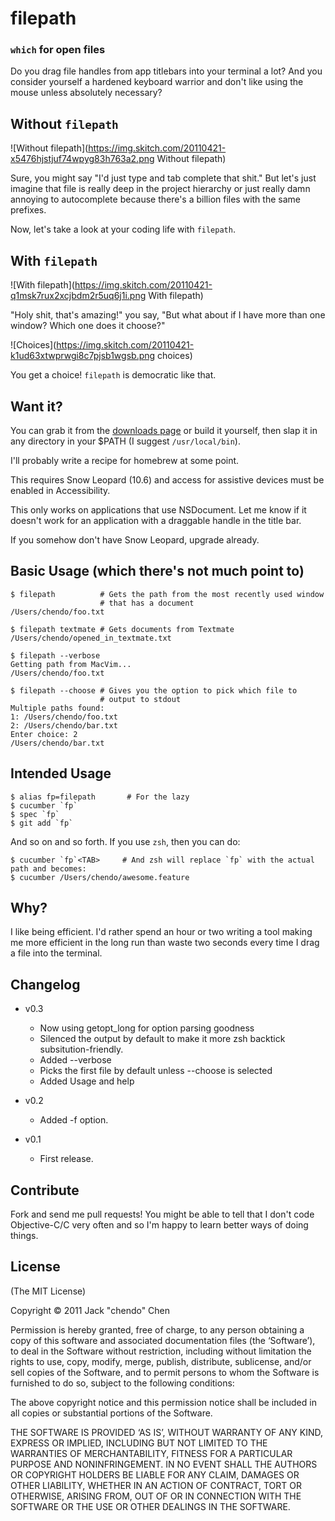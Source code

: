 # filepath
### `which` for open files

Do you drag file handles from app titlebars into your terminal a lot?
And you consider yourself a hardened keyboard warrior and don't like
using the mouse unless absolutely necessary?

## Without `filepath`

![Without filepath](https://img.skitch.com/20110421-x5476hjstjuf74wpyg83h763a2.png Without filepath)

Sure, you might say "I'd just type and tab complete that shit." But let's
just imagine that file is really deep in the project hierarchy
or just really damn annoying to autocomplete because there's a billion
files with the same prefixes.

Now, let's take a look at your coding life with `filepath`.

## With `filepath`

![With filepath](https://img.skitch.com/20110421-q1msk7rux2xcjbdm2r5uq6j1i.png With filepath)

"Holy shit, that's amazing!" you say, "But what about if I have more
than one window? Which one does it choose?"

![Choices](https://img.skitch.com/20110421-k1ud63xtwprwgi8c7pjsb1wgsb.png choices)

You get a choice! `filepath` is democratic like that.

## Want it?

You can grab it from the [downloads page](https://github.com/chendo/filepath/downloads)
or build it yourself, then slap it in any directory in your $PATH (I
suggest `/usr/local/bin`).

I'll probably write a recipe for homebrew at some point.

This requires Snow Leopard (10.6) and access for assistive devices must
be enabled in Accessibility.

This only works on applications that use NSDocument. Let me know if it
doesn't work for an application with a draggable handle in the title bar.

If you somehow don't have Snow Leopard, upgrade already.

## Basic Usage (which there's not much point to)

    $ filepath          # Gets the path from the most recently used window
                        # that has a document
    /Users/chendo/foo.txt

    $ filepath textmate # Gets documents from Textmate
    /Users/chendo/opened_in_textmate.txt

    $ filepath --verbose
    Getting path from MacVim...
    /Users/chendo/foo.txt

    $ filepath --choose # Gives you the option to pick which file to
                        # output to stdout
    Multiple paths found:
    1: /Users/chendo/foo.txt
    2: /Users/chendo/bar.txt
    Enter choice: 2
    /Users/chendo/bar.txt

## Intended Usage

    $ alias fp=filepath       # For the lazy
    $ cucumber `fp`
    $ spec `fp`
    $ git add `fp`

And so on and so forth. If you use `zsh`, then you can do:

    $ cucumber `fp`<TAB>     # And zsh will replace `fp` with the actual path and becomes:
    $ cucumber /Users/chendo/awesome.feature

## Why?

I like being efficient. I'd rather spend an hour or two writing a tool
making me more efficient in the long run than waste two seconds every
time I drag a file into the terminal.


## Changelog

* v0.3
  * Now using getopt_long for option parsing goodness
  * Silenced the output by default to make it more zsh backtick
    subsitution-friendly.
  * Added --verbose
  * Picks the first file by default unless --choose is selected
  * Added Usage and help

* v0.2
  * Added -f option.

* v0.1
  * First release.

## Contribute

Fork and send me pull requests! You might be able to tell that I don't
code Objective-C/C very often and so I'm happy to learn better ways of
doing things.

## License

(The MIT License)

Copyright © 2011 Jack "chendo" Chen

Permission is hereby granted, free of charge, to any person obtaining a copy of this software and associated documentation files (the ‘Software’), to deal in the Software without restriction, including without limitation the rights to use, copy, modify, merge, publish, distribute, sublicense, and/or sell copies of the Software, and to permit persons to whom the Software is furnished to do so, subject to the following conditions:

The above copyright notice and this permission notice shall be included in all copies or substantial portions of the Software.

THE SOFTWARE IS PROVIDED ‘AS IS’, WITHOUT WARRANTY OF ANY KIND, EXPRESS OR IMPLIED, INCLUDING BUT NOT LIMITED TO THE WARRANTIES OF MERCHANTABILITY, FITNESS FOR A PARTICULAR PURPOSE AND NONINFRINGEMENT. IN NO EVENT SHALL THE AUTHORS OR COPYRIGHT HOLDERS BE LIABLE FOR ANY CLAIM, DAMAGES OR OTHER LIABILITY, WHETHER IN AN ACTION OF CONTRACT, TORT OR OTHERWISE, ARISING FROM, OUT OF OR IN CONNECTION WITH THE SOFTWARE OR THE USE OR OTHER DEALINGS IN THE SOFTWARE.

